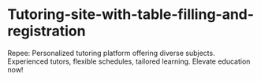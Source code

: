 # Tutoring-site-with-table-filling-and-registration
Repee: Personalized tutoring platform offering diverse subjects. Experienced tutors, flexible schedules, tailored learning. Elevate education now!
